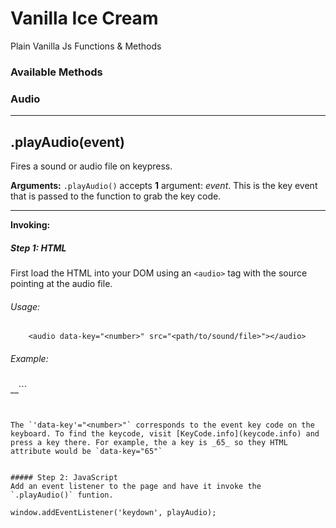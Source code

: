 # Vanilla Ice Cream
Plain Vanilla Js Functions & Methods

### Available Methods

### Audio
___
## .playAudio(event)
Fires a sound or audio file on keypress.

__Arguments:__ `.playAudio()` accepts __1__ argument: _event_. This is the key event that is passed to the function to grab the key code.

***
__Invoking:__

##### Step 1: HTML
First load the HTML into your DOM using an `<audio>` tag with the source pointing at the audio file.

###### Usage:
```
	<audio data-key="<number>" src="<path/to/sound/file>"></audio>
```

###### Example:
__```
	<audio data-key="65" src="sounds/kickdrum.wav"></audio>
```__


The `'data-key'="<number>"` corresponds to the event key code on the keyboard. To find the keycode, visit [KeyCode.info](keycode.info) and press a key there. For example, the a key is _65_ so they HTML attribute would be `data-key="65"`


##### Step 2: JavaScript
Add an event listener to the page and have it invoke the `.playAudio()` funtion.

```
	window.addEventListener('keydown', playAudio);
```
